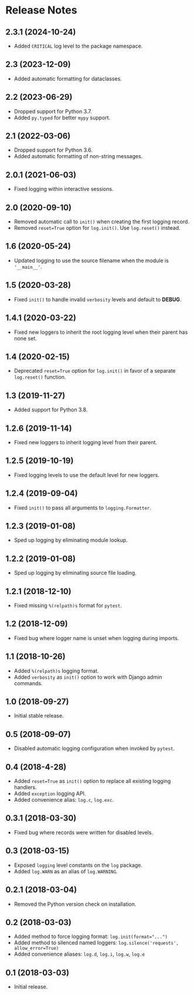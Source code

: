 # Release Notes

## 2.3.1 (2024-10-24)

- Added `CRITICAL` log level to the package namespace.

## 2.3 (2023-12-09)

- Added automatic formatting for dataclasses.

## 2.2 (2023-06-29)

- Dropped support for Python 3.7.
- Added `py.typed` for better `mypy` support.

## 2.1 (2022-03-06)

- Dropped support for Python 3.6.
- Added automatic formatting of non-string messages.

## 2.0.1 (2021-06-03)

- Fixed logging within interactive sessions.

## 2.0 (2020-09-10)

- Removed automatic call to `init()` when creating the first logging record.
- Removed `reset=True` option for `log.init()`. Use `log.reset()` instead.

## 1.6 (2020-05-24)

- Updated logging to use the source filename when the module is `'__main__'`.

## 1.5 (2020-03-28)

- Fixed `init()` to handle invalid `verbosity` levels and default to **DEBUG**.

## 1.4.1 (2020-03-22)

- Fixed new loggers to inherit the root logging level when their parent has none set.

## 1.4 (2020-02-15)

- Deprecated `reset=True` option for `log.init()` in favor of a separate `log.reset()` function.

## 1.3 (2019-11-27)

- Added support for Python 3.8.

## 1.2.6 (2019-11-14)

- Fixed new loggers to inherit logging level from their parent.

## 1.2.5 (2019-10-19)

- Fixed logging levels to use the default level for new loggers.

## 1.2.4 (2019-09-04)

- Fixed `init()` to pass all arguments to `logging.Formatter`.

## 1.2.3 (2019-01-08)

- Sped up logging by eliminating module lookup.

## 1.2.2 (2019-01-08)

- Sped up logging by eliminating source file loading.

## 1.2.1 (2018-12-10)

- Fixed missing `%(relpath)s` format for `pytest`.

## 1.2 (2018-12-09)

- Fixed bug where logger name is unset when logging during imports.

## 1.1 (2018-10-26)

- Added `%(relpath)s` logging format.
- Added `verbosity` as `init()` option to work with Django admin commands.

## 1.0 (2018-09-27)

- Initial stable release.

## 0.5 (2018-09-07)

- Disabled automatic logging configuration when invoked by `pytest`.

## 0.4 (2018-4-28)

- Added `reset=True` as `init()` option to replace all existing logging handlers.
- Added `exception` logging API.
- Added convenience alias: `log.c`, `log.exc`.

## 0.3.1 (2018-03-30)

- Fixed bug where records were written for disabled levels.

## 0.3 (2018-03-15)

- Exposed `logging` level constants on the `log` package.
- Added `log.WARN` as an alias of `log.WARNING`.

## 0.2.1 (2018-03-04)

- Removed the Python version check on installation.

## 0.2 (2018-03-03)

- Added method to force logging format: `log.init(format="...")`
- Added method to silenced named loggers: `log.silence('requests', allow_error=True)`
- Added convenience aliases: `log.d`, `log.i`, `log.w`, `log.e`

## 0.1 (2018-03-03)

- Initial release.
